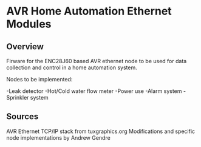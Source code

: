 AVR Home Automation Ethernet Modules
====================================

Overview
--------

Firware for the ENC28J60 based AVR ethernet node to be used for data collection and control in a home automation system.

Nodes to be implemented:

-Leak detector
-Hot/Cold water flow meter
-Power use
-Alarm system
-Sprinkler system

Sources
-------
AVR Ethernet TCP/IP stack from tuxgraphics.org
Modifications and specific node implementations by Andrew Gendre
